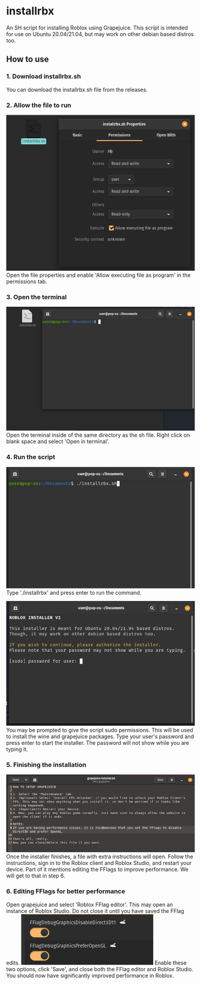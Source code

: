 # installrbx
An SH script for installing Roblox using Grapejuice.
This script is intended for use on Ubuntu 20.04/21.04, but may work on other debian based distros too.

## How to use
### 1. Download installrbx.sh
You can download the installrbx.sh file from the releases.

### 2. Allow the file to run
![image](https://github.com/astriaInight/installrbx/blob/main/images/allowexecute.png?raw=true)
<br>
Open the file properties and enable 'Allow executing file as program' in the permissions tab.

### 3. Open the terminal
![image](https://github.com/astriaInight/installrbx/blob/main/images/openterminal.png?raw=true)
Open the terminal inside of the same directory as the sh file. Right click on blank space and select 'Open in terminal'.

### 4. Run the script
![image](https://github.com/astriaInight/installrbx/blob/main/images/runfile.png?raw=true)
Type './installrbx' and press enter to run the command.

![image](https://github.com/astriaInight/installrbx/blob/main/images/sudoperms.png?raw=true)
You may be prompted to give the script sudo permissions. This will be used to install the wine and grapejuice packages.
Type your user's password and press enter to start the installer. The password will not show while you are typing it.

### 5. Finishing the installation
![image](https://github.com/astriaInight/installrbx/blob/main/images/installerfinished.png?raw=true)
Once the installer finishes, a file with extra instructions will open.
Follow the instructions, sign in to the Roblox client and Roblox Studio, and restart your device.
Part of it mentions editing the FFlags to improve performance. We will get to that in step 6.

### 6. Editing FFlags for better performance
Open grapejuice and select 'Roblox FFlag editor'. This may open an instance of Roblox Studio. Do not close it until you have saved the FFlag edits.
![image](https://github.com/astriaInight/installrbx/blob/main/images/fflagedits.png?raw=true)
Enable these two options, click 'Save', and close both the FFlag editor and Roblox Studio.
You should now have significantly improved performance in Roblox.
